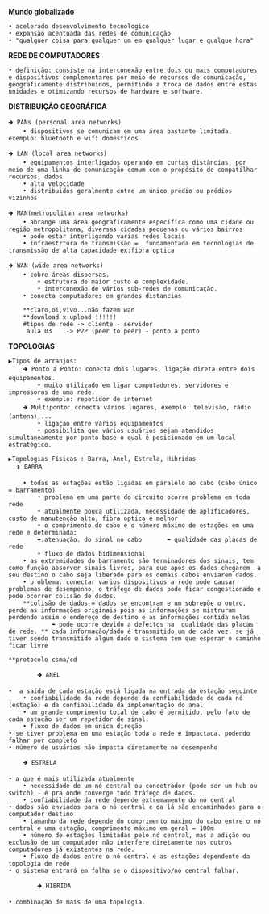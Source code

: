 **Mundo globalizado**

	• acelerado desenvolvimento tecnologico
	• expansão acentuada das redes de comunicação
	• "qualquer coisa para qualquer um em qualquer lugar e qualque hora"

**REDE DE COMPUTADORES**

 	• definição: consiste na interconexão entre dois ou mais computadores e dispositivos complementares por meio de recursos de comunicação, geograficamente distribuidos, permitindo a troca de dados entre estas unidades e otimizando recursos de hardware e software.

**DISTRIBUIÇÃO GEOGRÁFICA**

	🡺 PANs (personal area networks) 
		• dispositivos se comunicam em uma área bastante limitada, exemplo: bluetooth e wifi domésticos.

	🡺 LAN (local area networks) 
		• equipamentos interligados operando em curtas distâncias, por meio de uma linha de comunicação comum com o propósito de compatilhar recursos, dados 
		• alta velocidade
		• distribuidos geralmente entre um único prédio ou prédios vizinhos

	🡺 MAN(metropolitan area networks) 
		• abrange uma área geograficamente específica como uma cidade ou região metropolitana, diversas cidades pequenas ou vários bairros
 		• pode estar interligando varias redes locais 
 		• infraestrtura de transmissão =  fundamentada em tecnologias de transmissão de alta capacidade ex:fibra optica

	🡺 WAN (wide area networks) 
		• cobre áreas dispersas.
       		• estrutura de maior custo e complexidade.   
        	• interconexão de vários sub-redes de comunicação.
		• conecta computadores em grandes distancias 

		**claro,oi,vivo...não fazem wan  
		**download x upload !!!!!!
		#tipos de rede -> cliente - servidor
   		 aula 03    -> P2P (peer to peer) - ponto a ponto 

**TOPOLOGIAS**

    ▶Tipos de arranjos: 
		🡺 Ponto a Ponto: conecta dois lugares, ligação direta entre dois equipamentos.
			• muito utilizado em ligar computadores, servidores e impressoras de uma rede.
 			• exemplo: repetidor de internet 
 		🡺 Multiponto: conecta vários lugares, exemplo: televisão, rádio (antena),...
 			• ligaçao entre vários equipamentos
			• possibilita que vários usuários sejam atendidos simultaneamente por ponto base o qual é posicionado em um local estratégico. 
 
    ▶Topologias Físicas : Barra, Anel, Estrela, Hibridas
	  🡺 BARRA
	   
		• todas as estações estão ligadas em paralelo ao cabo (cabo único = barramento)
       		• problema em uma parte do circuito ocorre problema em toda rede
        	• atualmente pouca utilizada, necessidade de aplificadores, custo de manutenção alto, fibra optica é melhor
       		• o comprimento do cabo e o número máximo de estações em uma rede é determinada: 
			➥.atenuação. do sinal no cabo		➥ qualidade das placas de rede
        	• fluxo de dados bidimensional 
	 	• as extremidades do barramento são terminadores dos sinais, tem como função absorver sinais livres, para que após os dados chegarem  a seu destino o cabo seja liberado para os demais cabos enviarem dados.
		• problema: conectar varios dispositivos a rede pode causar problemas de desempenho, o tráfego de dados pode ficar congestionado e pode ocorrer colisão de dados.
		**colisão de dados = dados se encontram e um sobrepõe o outro, perde as informações originais pois as informações se mistruram perdendo assim o endereço de destino e as informações contida nelas 
	     		➥ pode ocorre devido a defeitos na  qualidade das placas de rede. ** cada informação/dado é transmitido um de cada vez, se já tiver sendo transmitido algum dado o sistema tem que esperar o caminho ficar livre

	**protocolo csma/cd

      		🡺 ANEL 
	
	•  a saída de cada estação está ligada na entrada da estação seguinte 
        • confiabilidade da rede depende da confiabilidade de cada nó (estação) e da confiabilidade da implementação do anel
        • um grande comprimento total de cabo é permitido, pelo fato de cada estação ser um repetidor de sinal.
        • fluxo de dados em única direção 
	• se tiver problema em uma estação toda a rede é impactada, podendo falhar por completo
	• número de usuários não impacta diretamente no desempenho   

		🡺 ESTRELA
  
	• a que é mais utilizada atualmente
        • necessidade de um nó central ou concetrador (pode ser um hub ou switch) - é pra onde converge todo tráfego de dados. 
        • confiabilidade da rede depende extremamente do nó central
	• dados são enviados para o nó central e da lá são encaminhados para o computador destino
        • tamanho da rede depende do comprimento máximo do cabo entre o nó central e uma estação, comprimento máximo em geral = 100m
        • número de estações limitadas pelo nó central, mas a adição ou exclusão de um computador não interfere diretamente nos outros computadores já existentes na rede.
        • fluxo de dados entre o nó central e as estações dependente da topologia de rede
	• o sistema entrará em falha se o dispositivo/nó central falhar.

    		🡺 HIBRIDA
      
	• combinação de mais de uma topologia.



















